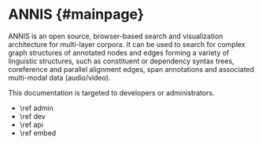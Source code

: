 ANNIS {#mainpage}
======

ANNIS is an open source, browser-based search and visualization architecture
for multi-layer corpora. It can be used to search for complex graph structures
of annotated nodes and edges forming a variety of linguistic structures, such
as constituent or dependency syntax trees, coreference and parallel alignment
edges, span annotations and associated multi-modal data (audio/video). 

This documentation is targeted to developers or administrators.

- \ref admin
- \ref dev
- \ref api
- \ref embed
